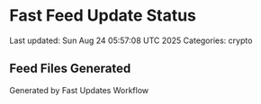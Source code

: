 # Fast Feed Update Status
Last updated: Sun Aug 24 05:57:08 UTC 2025
Categories: crypto

## Feed Files Generated

Generated by Fast Updates Workflow
